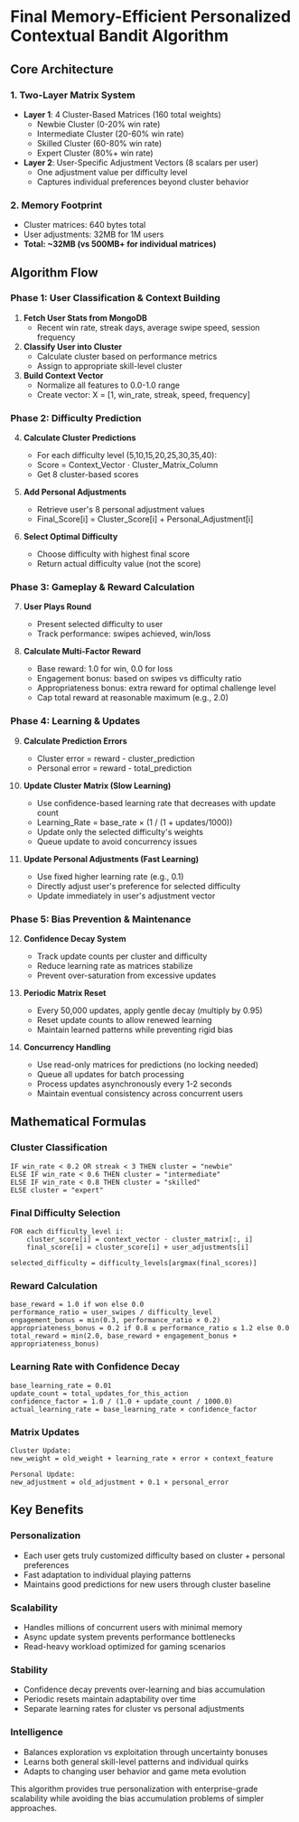 # Final Memory-Efficient Personalized Contextual Bandit Algorithm

## Core Architecture

### **1. Two-Layer Matrix System**

- **Layer 1**: 4 Cluster-Based Matrices (160 total weights)
  - Newbie Cluster (0-20% win rate)
  - Intermediate Cluster (20-60% win rate)
  - Skilled Cluster (60-80% win rate)
  - Expert Cluster (80%+ win rate)
- **Layer 2**: User-Specific Adjustment Vectors (8 scalars per user)
  - One adjustment value per difficulty level
  - Captures individual preferences beyond cluster behavior

### **2. Memory Footprint**

- Cluster matrices: 640 bytes total
- User adjustments: 32MB for 1M users
- **Total: ~32MB (vs 500MB+ for individual matrices)**

## Algorithm Flow

### **Phase 1: User Classification & Context Building**

1. **Fetch User Stats from MongoDB**
   - Recent win rate, streak days, average swipe speed, session frequency
2. **Classify User into Cluster**
   - Calculate cluster based on performance metrics
   - Assign to appropriate skill-level cluster
3. **Build Context Vector**
   - Normalize all features to 0.0-1.0 range
   - Create vector: X = [1, win_rate, streak, speed, frequency]

### **Phase 2: Difficulty Prediction**

4. **Calculate Cluster Predictions**

   - For each difficulty level (5,10,15,20,25,30,35,40):
   - Score = Context_Vector · Cluster_Matrix_Column
   - Get 8 cluster-based scores

5. **Add Personal Adjustments**

   - Retrieve user's 8 personal adjustment values
   - Final_Score[i] = Cluster_Score[i] + Personal_Adjustment[i]

6. **Select Optimal Difficulty**
   - Choose difficulty with highest final score
   - Return actual difficulty value (not the score)

### **Phase 3: Gameplay & Reward Calculation**

7. **User Plays Round**

   - Present selected difficulty to user
   - Track performance: swipes achieved, win/loss

8. **Calculate Multi-Factor Reward**
   - Base reward: 1.0 for win, 0.0 for loss
   - Engagement bonus: based on swipes vs difficulty ratio
   - Appropriateness bonus: extra reward for optimal challenge level
   - Cap total reward at reasonable maximum (e.g., 2.0)

### **Phase 4: Learning & Updates**

9. **Calculate Prediction Errors**

   - Cluster error = reward - cluster_prediction
   - Personal error = reward - total_prediction

10. **Update Cluster Matrix (Slow Learning)**

    - Use confidence-based learning rate that decreases with update count
    - Learning_Rate = base_rate × (1 / (1 + updates/1000))
    - Update only the selected difficulty's weights
    - Queue update to avoid concurrency issues

11. **Update Personal Adjustments (Fast Learning)**
    - Use fixed higher learning rate (e.g., 0.1)
    - Directly adjust user's preference for selected difficulty
    - Update immediately in user's adjustment vector

### **Phase 5: Bias Prevention & Maintenance**

12. **Confidence Decay System**

    - Track update counts per cluster and difficulty
    - Reduce learning rate as matrices stabilize
    - Prevent over-saturation from excessive updates

13. **Periodic Matrix Reset**

    - Every 50,000 updates, apply gentle decay (multiply by 0.95)
    - Reset update counts to allow renewed learning
    - Maintain learned patterns while preventing rigid bias

14. **Concurrency Handling**
    - Use read-only matrices for predictions (no locking needed)
    - Queue all updates for batch processing
    - Process updates asynchronously every 1-2 seconds
    - Maintain eventual consistency across concurrent users

## Mathematical Formulas

### **Cluster Classification**

```
IF win_rate < 0.2 OR streak < 3 THEN cluster = "newbie"
ELSE IF win_rate < 0.6 THEN cluster = "intermediate"
ELSE IF win_rate < 0.8 THEN cluster = "skilled"
ELSE cluster = "expert"
```

### **Final Difficulty Selection**

```
FOR each difficulty_level i:
    cluster_score[i] = context_vector · cluster_matrix[:, i]
    final_score[i] = cluster_score[i] + user_adjustments[i]

selected_difficulty = difficulty_levels[argmax(final_scores)]
```

### **Reward Calculation**

```
base_reward = 1.0 if won else 0.0
performance_ratio = user_swipes / difficulty_level
engagement_bonus = min(0.3, performance_ratio × 0.2)
appropriateness_bonus = 0.2 if 0.8 ≤ performance_ratio ≤ 1.2 else 0.0
total_reward = min(2.0, base_reward + engagement_bonus + appropriateness_bonus)
```

### **Learning Rate with Confidence Decay**

```
base_learning_rate = 0.01
update_count = total_updates_for_this_action
confidence_factor = 1.0 / (1.0 + update_count / 1000.0)
actual_learning_rate = base_learning_rate × confidence_factor
```

### **Matrix Updates**

```
Cluster Update:
new_weight = old_weight + learning_rate × error × context_feature

Personal Update:
new_adjustment = old_adjustment + 0.1 × personal_error
```

## Key Benefits

### **Personalization**

- Each user gets truly customized difficulty based on cluster + personal preferences
- Fast adaptation to individual playing patterns
- Maintains good predictions for new users through cluster baseline

### **Scalability**

- Handles millions of concurrent users with minimal memory
- Async update system prevents performance bottlenecks
- Read-heavy workload optimized for gaming scenarios

### **Stability**

- Confidence decay prevents over-learning and bias accumulation
- Periodic resets maintain adaptability over time
- Separate learning rates for cluster vs personal adjustments

### **Intelligence**

- Balances exploration vs exploitation through uncertainty bonuses
- Learns both general skill-level patterns and individual quirks
- Adapts to changing user behavior and game meta evolution

This algorithm provides true personalization with enterprise-grade scalability while avoiding the bias accumulation problems of simpler approaches.
